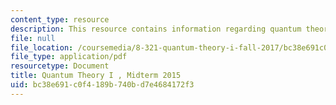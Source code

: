 ```yaml
---
content_type: resource
description: This resource contains information regarding quantum theory I, exams.
file: null
file_location: /coursemedia/8-321-quantum-theory-i-fall-2017/bc38e691c0f4189b740bd7e4684172f3_MIT8_321F17_Midterm_2015.pdf
file_type: application/pdf
resourcetype: Document
title: Quantum Theory I , Midterm 2015
uid: bc38e691-c0f4-189b-740b-d7e4684172f3
---
```

